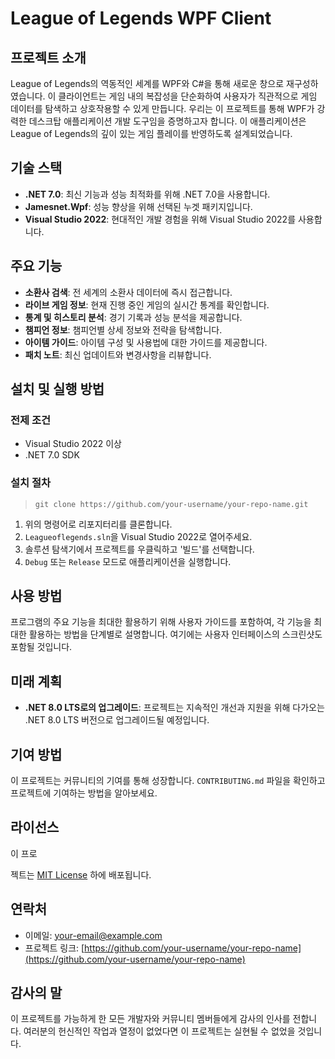 # League of Legends WPF Client

## 프로젝트 소개
League of Legends의 역동적인 세계를 WPF와 C#을 통해 새로운 창으로 재구성하였습니다. 이 클라이언트는 게임 내의 복잡성을 단순화하여 사용자가 직관적으로 게임 데이터를 탐색하고 상호작용할 수 있게 만듭니다. 우리는 이 프로젝트를 통해 WPF가 강력한 데스크탑 애플리케이션 개발 도구임을 증명하고자 합니다. 이 애플리케이션은 League of Legends의 깊이 있는 게임 플레이를 반영하도록 설계되었습니다.

## 기술 스택
- **.NET 7.0**: 최신 기능과 성능 최적화를 위해 .NET 7.0을 사용합니다.
- **Jamesnet.Wpf**: 성능 향상을 위해 선택된 누겟 패키지입니다.
- **Visual Studio 2022**: 현대적인 개발 경험을 위해 Visual Studio 2022를 사용합니다.

## 주요 기능
- **소환사 검색**: 전 세계의 소환사 데이터에 즉시 접근합니다.
- **라이브 게임 정보**: 현재 진행 중인 게임의 실시간 통계를 확인합니다.
- **통계 및 히스토리 분석**: 경기 기록과 성능 분석을 제공합니다.
- **챔피언 정보**: 챔피언별 상세 정보와 전략을 탐색합니다.
- **아이템 가이드**: 아이템 구성 및 사용법에 대한 가이드를 제공합니다.
- **패치 노트**: 최신 업데이트와 변경사항을 리뷰합니다.

## 설치 및 실행 방법
### 전제 조건
- Visual Studio 2022 이상
- .NET 7.0 SDK

### 설치 절차
> `git clone https://github.com/your-username/your-repo-name.git`

1. 위의 명령어로 리포지터리를 클론합니다.
2. `Leagueoflegends.sln`을 Visual Studio 2022로 열어주세요.
3. 솔루션 탐색기에서 프로젝트를 우클릭하고 '빌드'를 선택합니다.
4. `Debug` 또는 `Release` 모드로 애플리케이션을 실행합니다.

## 사용 방법
프로그램의 주요 기능을 최대한 활용하기 위해 사용자 가이드를 포함하여, 각 기능을 최대한 활용하는 방법을 단계별로 설명합니다. 여기에는 사용자 인터페이스의 스크린샷도 포함될 것입니다.

## 미래 계획
- **.NET 8.0 LTS로의 업그레이드**: 프로젝트는 지속적인 개선과 지원을 위해 다가오는 .NET 8.0 LTS 버전으로 업그레이드될 예정입니다.

## 기여 방법
이 프로젝트는 커뮤니티의 기여를 통해 성장합니다. `CONTRIBUTING.md` 파일을 확인하고 프로젝트에 기여하는 방법을 알아보세요.

## 라이선스
이 프로

젝트는 [MIT License](LICENSE) 하에 배포됩니다.

## 연락처
- 이메일: [your-email@example.com](mailto:your-email@example.com)
- 프로젝트 링크: [https://github.com/your-username/your-repo-name](https://github.com/your-username/your-repo-name)

## 감사의 말
이 프로젝트를 가능하게 한 모든 개발자와 커뮤니티 멤버들에게 감사의 인사를 전합니다. 여러분의 헌신적인 작업과 열정이 없었다면 이 프로젝트는 실현될 수 없었을 것입니다.
